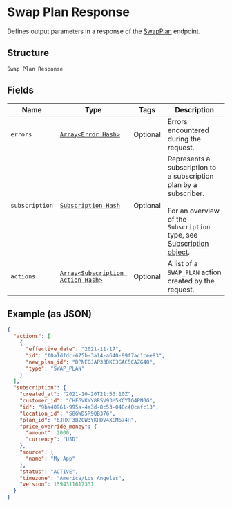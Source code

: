 
# Swap Plan Response

Defines output parameters in a response of the
[SwapPlan](../../doc/api/subscriptions.md#swap-plan) endpoint.

## Structure

`Swap Plan Response`

## Fields

| Name | Type | Tags | Description |
|  --- | --- | --- | --- |
| `errors` | [`Array<Error Hash>`](../../doc/models/error.md) | Optional | Errors encountered during the request. |
| `subscription` | [`Subscription Hash`](../../doc/models/subscription.md) | Optional | Represents a subscription to a subscription plan by a subscriber.<br><br>For an overview of the `Subscription` type, see<br>[Subscription object](https://developer.squareup.com/docs/subscriptions-api/overview#subscription-object-overview). |
| `actions` | [`Array<Subscription Action Hash>`](../../doc/models/subscription-action.md) | Optional | A list of a `SWAP_PLAN` action created by the request. |

## Example (as JSON)

```json
{
  "actions": [
    {
      "effective_date": "2021-11-17",
      "id": "f0a1dfdc-675b-3a14-a640-99f7ac1cee83",
      "new_plan_id": "DPNEOJAP33DKC3GAC5CAZG4O",
      "type": "SWAP_PLAN"
    }
  ],
  "subscription": {
    "created_at": "2021-10-20T21:53:10Z",
    "customer_id": "CHFGVKYY8RSV93M5KCYTG4PN0G",
    "id": "9ba40961-995a-4a3d-8c53-048c40cafc13",
    "location_id": "S8GWD5R9QB376",
    "plan_id": "6JHXF3B2CW3YKHDV4XEM674H",
    "price_override_money": {
      "amount": 2000,
      "currency": "USD"
    },
    "source": {
      "name": "My App"
    },
    "status": "ACTIVE",
    "timezone": "America/Los_Angeles",
    "version": 1594311617331
  }
}
```

